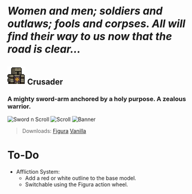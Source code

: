 # *Women and men; soldiers and outlaws; fools and corpses. All will find their way to us now that the road is clear...*

![](crusader/icon.png)
**Crusader**
---

### A mighty sword-arm anchored by a holy purpose. A zealous warrior.	

![Sword n Scroll](https://media.discordapp.net/attachments/398864696989450259/944686846988943410/unknown.png)
![Scroll](https://media.discordapp.net/attachments/398864696989450259/944686847332855898/unknown.png)
![Banner](https://media.discordapp.net/attachments/398864696989450259/944686847546769429/unknown.png)

> Downloads:
> [Figura](crusader/)
> [Vanilla](/crusader/vanilla.png)

# To-Do

- Affliction System:
  - Add a red or white outline to the base model.
  - Switchable using the Figura action wheel.